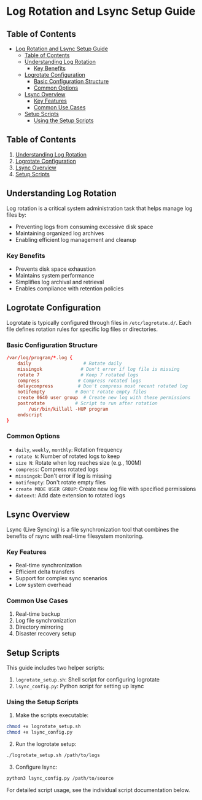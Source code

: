 # Log Rotation and Lsync Setup Guide

## Table of Contents
- [Log Rotation and Lsync Setup Guide](#log-rotation-and-lsync-setup-guide)
  - [Table of Contents](#table-of-contents)
  - [Understanding Log Rotation](#understanding-log-rotation)
    - [Key Benefits](#key-benefits)
  - [Logrotate Configuration](#logrotate-configuration)
    - [Basic Configuration Structure](#basic-configuration-structure)
    - [Common Options](#common-options)
  - [Lsync Overview](#lsync-overview)
    - [Key Features](#key-features)
    - [Common Use Cases](#common-use-cases)
  - [Setup Scripts](#setup-scripts)
    - [Using the Setup Scripts](#using-the-setup-scripts)



## Table of Contents
1. [Understanding Log Rotation](#understanding-log-rotation)
2. [Logrotate Configuration](#logrotate-configuration)
3. [Lsync Overview](#lsync-overview)
4. [Setup Scripts](#setup-scripts)

## Understanding Log Rotation

Log rotation is a critical system administration task that helps manage log files by:
- Preventing logs from consuming excessive disk space
- Maintaining organized log archives
- Enabling efficient log management and cleanup

### Key Benefits
- Prevents disk space exhaustion
- Maintains system performance
- Simplifies log archival and retrieval
- Enables compliance with retention policies

## Logrotate Configuration

Logrotate is typically configured through files in `/etc/logrotate.d/`. Each file defines rotation rules for specific log files or directories.

### Basic Configuration Structure
```conf
/var/log/program/*.log {
    daily                   # Rotate daily
    missingok              # Don't error if log file is missing
    rotate 7               # Keep 7 rotated logs
    compress              # Compress rotated logs
    delaycompress         # Don't compress most recent rotated log
    notifempty           # Don't rotate empty files
    create 0640 user group  # Create new log with these permissions
    postrotate           # Script to run after rotation
        /usr/bin/killall -HUP program
    endscript
}
```

### Common Options
- `daily`, `weekly`, `monthly`: Rotation frequency
- `rotate N`: Number of rotated logs to keep
- `size N`: Rotate when log reaches size (e.g., 100M)
- `compress`: Compress rotated logs
- `missingok`: Don't error if log is missing
- `notifempty`: Don't rotate empty files
- `create MODE USER GROUP`: Create new log file with specified permissions
- `dateext`: Add date extension to rotated logs

## Lsync Overview

Lsync (Live Syncing) is a file synchronization tool that combines the benefits of rsync with real-time filesystem monitoring.

### Key Features
- Real-time synchronization
- Efficient delta transfers
- Support for complex sync scenarios
- Low system overhead

### Common Use Cases
1. Real-time backup
2. Log file synchronization
3. Directory mirroring
4. Disaster recovery setup

## Setup Scripts

This guide includes two helper scripts:
1. `logrotate_setup.sh`: Shell script for configuring logrotate
2. `lsync_config.py`: Python script for setting up lsync

### Using the Setup Scripts

1. Make the scripts executable:
```bash
chmod +x logrotate_setup.sh
chmod +x lsync_config.py
```

2. Run the logrotate setup:
```bash
./logrotate_setup.sh /path/to/logs
```

3. Configure lsync:
```bash
python3 lsync_config.py /path/to/source
```

For detailed script usage, see the individual script documentation below.
